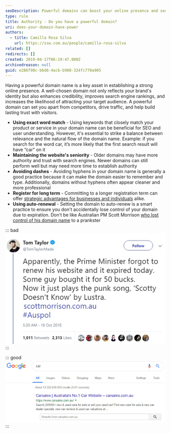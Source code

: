 ```yaml
---
seoDescription: Powerful domains can boost your online presence and search engine rankings by using exact word matches, maintaining seniority, avoiding dashes, and enabling auto-renewal.
type: rule
title: Authority - Do you have a powerful domain?
uri: does-your-domain-have-power
authors:
  - title: Camilla Rosa Silva
    url: https://ssw.com.au/people/camilla-rosa-silva
related: []
redirects: []
created: 2019-04-17T06:19:47.000Z
archivedreason: null
guid: e286f90c-b6d6-4acb-b908-324fc770a905
---
```


Having a powerful domain name is a key asset in establishing a strong online presence. A well-chosen domain not only reflects your brand's identity but also enhances credibility, improves search engine rankings, and increases the likelihood of attracting your target audience. A powerful domain can set you apart from competitors, drive traffic, and help build lasting trust with visitors.

<!--endintro-->

* **Using exact word match** - Using keywords that closely match your product or service in your domain name can be beneficial for SEO and user understanding. However, it's essential to strike a balance between relevance and the natural flow of the domain name. Example: if you search for the word car, it’s more likely that the first search result will have “car” on it
* **Maintaining the website's seniority** - Older domains may have more authority and trust with search engines. Newer domains can still perform well but may need more time to establish authority
* **Avoiding dashes** - Avoiding hyphens in your domain name is generally a good practice because it can make the domain easier to remember and type. Additionally, domains without hyphens often appear cleaner and more professional
* **Register for long term** - Committing to a longer registration term can offer [strategic advantages for businesses and individuals](/register-your-domain-for-a-long-time) alike.
* **Using auto-renewal** - Setting the domain to auto-renew is a smart practice to ensure you don't accidentally lose control of your domain due to expiration. Don’t be like Australian PM Scott Morrison [who lost control of his domain name](https://www.sbs.com.au/news/pm-s-website-taken-over-by-troll-plays-loop-of-scotty-doesn-t-know) to a prankster

::: bad
![Figure: Bad example - What happens when you lose your domain to a prankster and you are the PM](tweet.jpg)
:::

::: good
![Figure: Good example - This website has its main product 'car' in its domain](car.jpg)
:::
